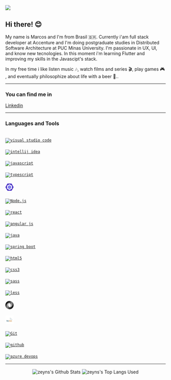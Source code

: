 
![](https://komarev.com/ghpvc/?username=zeyns)

## Hi there! 😊   

My name is Marcos and I'm from Brasil 🇧🇷. Currently i'am full stack developer at Accenture and I'm doing postgraduate studies in Distributed Software Architecture at PUC Minas University. I'm passionate in UX, UI, and know new tecnologies. In this moment i'm learning Flutter and improving my skills in the Javascipt's stack. 

In my free time i like listen music 🎶, watch films and series 🎬, play games 🎮 , and eventually philosophize about life with a beer 🍺..

---

### You can find me in

<a href="https://www.linkedin.com/in/marcos-lucs/">Linkedin</a>
                 
---

### Languages and Tools

[<code>
<img alt="visual studio code" width="26px" src="https://img.icons8.com/fluent/240/000000/visual-studio-code-2019.png" />
</code>](https://code.visualstudio.com/)
[<code>
<img alt="intellij idea" width="26px" src="https://img.icons8.com/color/240/000000/intellij-idea.png" />
</code>](https://www.jetbrains.com/idea/)
[<code>
<img alt="javascript" width="26px" src="https://img.icons8.com/color/240/000000/javascript.png" />
</code>](https://developer.mozilla.org/en-US/docs/Web/JavaScript)
[<code>
<img alt="typescript" width="26px" src="https://img.icons8.com/color/240/000000/typescript.png" />
</code>](https://www.typescriptlang.org/)
[<code>
<img alt="eslint" width="26px" src="https://raw.githubusercontent.com/github/explore/80688e429a7d4ef2fca1e82350fe8e3517d3494d/topics/eslint/eslint.png">
</code>](https://eslint.org/)
[<code>
<img alt="Node.js" width="26px" src="https://img.icons8.com/color/240/000000/nodejs.png">
</code>](https://nodejs.org/en/)
[<code>
<img alt="react" width="26px" src="https://img.icons8.com/color/240/000000/react-native.png" />
</code>](https://reactjs.org/)
[<code>
<img alt="angular js" width="26px" src="https://img.icons8.com/color/48/000000/angularjs.png" />
</code>](https://angular.io/)
[<code>
<img alt="java" width="26px" src="https://img.icons8.com/color/240/000000/java-coffee-cup-logo.png">
</code>](https://docs.oracle.com/en/java/)
[<code>
<img alt="spring boot" width="26px" src="https://img.icons8.com/color/48/000000/spring-logo.png">
</code>](https://spring.io/)
[<code>
<img alt="html5" width="26px" src="https://img.icons8.com/color/240/000000/html-5.png">
</code>](https://developer.mozilla.org/en-US/docs/Web/HTML)
[<code>
<img alt="css3" width="26px" src="https://img.icons8.com/color/240/000000/css3.png">
</code>](https://developer.mozilla.org/en-US/docs/Web/CSS)
[<code>
<img alt="sass" width="26px" src="https://img.icons8.com/color/240/000000/sass.png">
</code>](https://sass-lang.com/)
[<code>
<img alt="less" src="https://img.icons8.com/windows/32/000000/less-logo.png"/>
</code>](http://lesscss.org/)
[<code>
<img alt="json" width="26px" src="https://raw.githubusercontent.com/github/explore/80688e429a7d4ef2fca1e82350fe8e3517d3494d/topics/json/json.png">
</code>](https://www.json.org/json-en.html)
[<code>
<img alt="MySQL" width="26px" src="https://raw.githubusercontent.com/github/explore/80688e429a7d4ef2fca1e82350fe8e3517d3494d/topics/mysql/mysql.png">
</code>](https://dev.mysql.com/)
[<code>
<img alt="Git" width="26px" src="https://img.icons8.com/color/240/000000/git.png">
</code>](https://git-scm.com/)
[<code>
<img alt="github" width="26px" src="https://img.icons8.com/ios-glyphs/240/000000/github.png">
</code>](https://github.com/)
[<code>
<img alt="azure devops" width="26px" src="https://img.icons8.com/color/48/000000/azure-1.png"/>
</code>](https://azure.microsoft.com/pt-br/)


---

<p align="center" valign="middle">
  <img valign="middle" alt="zeyns's Github Stats" src="https://github-readme-stats.vercel.app/api?username=zeyns&show_icons=true&theme=dracula" alt="Mitsu325's github stats" />
  <img valign="middle" alt="zeyns's Top Langs Used" src="https://github-readme-stats.sabesansathananthan.vercel.app/api/top-langs/?username=zeyns&layout=compact&theme=dracula" />
</p>
